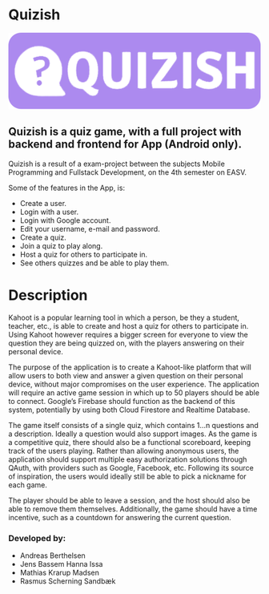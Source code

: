 # Quizish
![alt text](https://github.com/JensIssa/Quizish/blob/Readme/assets/images/quizish%20logo.png)

## Quizish is a quiz game, with a full project with backend and frontend for App (Android only). 

Quizish is a result of a exam-project between the subjects Mobile Programming and Fullstack Development, on the 4th semester on EASV.

Some of the features in the App, is:
* Create a user.
* Login with a user.
* Login with Google account.
* Edit your username, e-mail and password.
* Create a quiz.
* Join a quiz to play along.
* Host a quiz for others to participate in.
* See others quizzes and be able to play them.

# Description
Kahoot is a popular learning tool in which a person, be they a student, teacher, etc., is able to create and host a quiz for others to participate in. Using Kahoot however requires a bigger screen for everyone to view the question they are being quizzed on, with the players answering on their personal device.

The purpose of the application is to create a Kahoot-like platform that will allow users to both view and answer a given question on their personal device, without major compromises on the user experience. The application will require an active game session in which up to 50 players should be able to connect. Google’s Firebase should function as the backend of this system, potentially by using both Cloud Firestore and Realtime Database.

The game itself consists of a single quiz, which contains 1…n questions and a description. Ideally a question would also support images. As the game is a competitive quiz, there should also be a functional scoreboard, keeping track of the users playing. Rather than allowing anonymous users, the application should support multiple easy authorization solutions through QAuth, with providers such as Google, Facebook, etc. Following its source of inspiration, the users would ideally still be able to pick a nickname for each game.

The player should be able to leave a session, and the host should also be able to remove them themselves. Additionally, the game should have a time incentive, such as a countdown for answering the current question.
 
### Developed by:
* Andreas Berthelsen
* Jens Bassem Hanna Issa
* Mathias Krarup Madsen
* Rasmus Scherning Sandbæk
